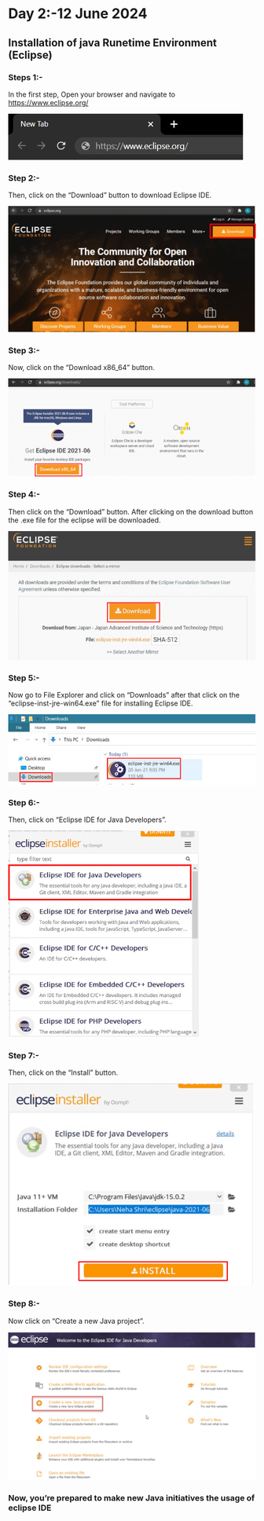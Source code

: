 # Day 2:-12 June 2024
## Installation of java Runetime Environment (Eclipse)

### Steps 1:-
In the first step, Open your browser and navigate to https://www.eclipse.org/

![image](images/Step1.png)
### Step 2:-
Then, click on the “Download” button to download Eclipse IDE.

![image](images/Step2.png)

### Step 3:-
Now, click on the “Download x86_64” button. 

![image](images/step3.png)

### Step 4:-
Then click on the “Download” button. After clicking on the download button the .exe file for the eclipse will be downloaded.

![image](images/step4.png)

### Step 5:-
Now go to File Explorer and click on “Downloads” after that click on the “eclipse-inst-jre-win64.exe” file for installing Eclipse IDE.

![image](images/step5.png)

### Step 6:-
Then, click on “Eclipse IDE for Java Developers”.

![image](images/step6.png)

### Step 7:-
Then, click on the “Install” button.

![image](images/step7.png)

### Step 8:-
Now click on “Create a new Java project”. 

![image](images/step8.png)

### Now, you’re prepared to make new Java initiatives the usage of eclipse IDE